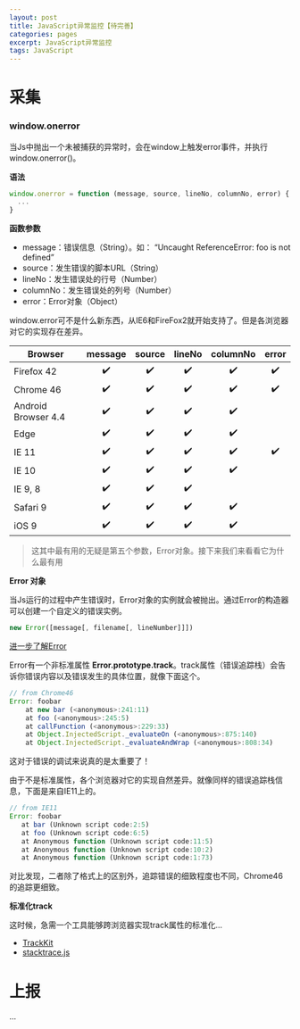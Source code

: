 ```yaml
---
layout: post
title: JavaScript异常监控【待完善】
categories: pages
excerpt: JavaScript异常监控
tags: JavaScript
---
```


# 采集

### window.onerror

当Js中抛出一个未被捕获的异常时，会在window上触发error事件，并执行window.onerror()。

**语法**

```JavaScript
window.onerror = function (message, source, lineNo, columnNo, error) {
  ...
}
```

**函数参数**

* message：错误信息（String）。如： “Uncaught ReferenceError: foo is not defined”
* source：发生错误的脚本URL（String）
* lineNo：发生错误处的行号（Number）
* columnNo：发生错误处的列号（Number）
* error：Error对象（Object）

window.error可不是什么新东西，从IE6和FireFox2就开始支持了。但是各浏览器对它的实现存在差异。

| Browser | message | source | lineNo | columnNo | error |
| --- | :---: | :---: | :---: | :---: | :---: |
| Firefox 42 | ✔️ | ✔️ | ✔️ | ✔️ | ✔️ |
| Chrome 46 | ✔️ | ✔️ | ✔️ | ✔️ | ✔️ |
| Android Browser 4.4 | ✔️ | ✔️ | ✔️ | ✔️ |  |
| Edge | ✔️ | ✔️ | ✔️ | ✔️ |  |
| IE 11 | ✔️ | ✔️ | ✔️ | ✔️ | ✔️ |
| IE 10 | ✔️ | ✔️ | ✔️ | ✔️ |  |
| IE 9, 8 | ✔️ | ✔️ | ✔️ |  |  |
| Safari 9 | ✔️ | ✔️ | ✔️ | ✔️ |  |
| iOS 9 | ✔️ | ✔️ | ✔️ | ✔️ |||


> 这其中最有用的无疑是第五个参数，Error对象。接下来我们来看看它为什么最有用

**Error 对象**

当Js运行的过程中产生错误时，Error对象的实例就会被抛出。通过Error的构造器可以创建一个自定义的错误实例。

```JavaScript
new Error([message[, filename[, lineNumber]]])
```

[进一步了解Error](https://developer.mozilla.org/zh-CN/docs/Web/JavaScript/Reference/Global_Objects/Error)

Error有一个非标准属性 **Error.prototype.track**。track属性（错误追踪栈）会告诉你错误内容以及错误发生的具体位置，就像下面这个。

```JavaScript
// from Chrome46
Error: foobar
    at new bar (<anonymous>:241:11)
    at foo (<anonymous>:245:5)
    at callFunction (<anonymous>:229:33)
    at Object.InjectedScript._evaluateOn (<anonymous>:875:140)
    at Object.InjectedScript._evaluateAndWrap (<anonymous>:808:34)
```

这对于错误的调试来说真的是太重要了！  

由于不是标准属性，各个浏览器对它的实现自然差异。就像同样的错误追踪栈信息，下面是来自IE11上的。

```JavaScript
// from IE11
Error: foobar
   at bar (Unknown script code:2:5)
   at foo (Unknown script code:6:5)
   at Anonymous function (Unknown script code:11:5)
   at Anonymous function (Unknown script code:10:2)
   at Anonymous function (Unknown script code:1:73)
```

对比发现，二者除了格式上的区别外，追踪错误的细致程度也不同，Chrome46的追踪更细致。

**标准化track**

这时候，急需一个工具能够跨浏览器实现track属性的标准化...

* [TrackKit](https://github.com/occ/TraceKit)
* [stacktrace.js](https://www.stacktracejs.com/)

# 上报
...
